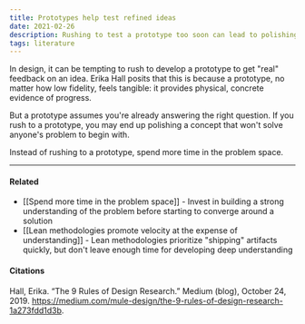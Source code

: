 ```yaml
---
title: Prototypes help test refined ideas
date: 2021-02-26
description: Rushing to test a prototype too soon can lead to polishing a concept that actually won't solve the root problem. Use prototypes to test refined ideas, not raw ideas. 
tags: literature
---
```


In design, it can be tempting to rush to develop a prototype to get "real" feedback on an idea. Erika Hall posits that this is because a prototype, no matter how low fidelity, feels tangible: it provides physical, concrete evidence of progress. 

But a prototype assumes you're already answering the right question. If you rush to a prototype, you may end up polishing a concept that won't solve anyone's problem to begin with. 

Instead of rushing to a prototype, spend more time in the problem space. 

---
#### Related
- [[Spend more time in the problem space]] - Invest in building a strong understanding of the problem before starting to converge around a solution
- [[Lean methodologies promote velocity at the expense of understanding]] - Lean methodologies prioritize "shipping" artifacts quickly, but don't leave enough time for developing deep understanding

#### Citations
Hall, Erika. “The 9 Rules of Design Research.” Medium (blog), October 24, 2019. https://medium.com/mule-design/the-9-rules-of-design-research-1a273fdd1d3b.
